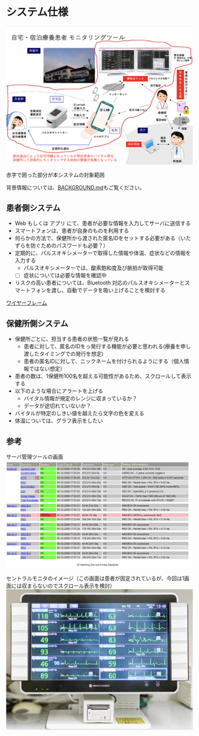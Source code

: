 # システム仕様

![システム概要](images/system-overview.png)

赤字で囲った部分が本システムの対象範囲

背景情報については、[BACKGROUND.md](BACKGROUND.md)もご覧ください。

## 患者側システム

* Web もしくは アプリ にて、患者が必要な情報を入力してサーバに送信する
* スマートフォンは、患者が自身のものを利用する
* 何らかの方法で、保健所から渡された匿名IDをセットする必要がある（いたずらを防ぐためのパスワードも必要？）
* 定期的に、パルスオキシメーターで取得した情報や体温、症状などの情報を入力する
  * パルスオキシメーターでは、酸素飽和度及び脈拍が取得可能
  * [ ] 症状については必要な情報を確認中
* リスクの高い患者については、Bluetooth 対応のパルスオキシメーターとスマートフォンを渡し、自動でデータを吸い上げることを検討する

[ワイヤーフレーム](https://www.figma.com/file/29X7k8bKfFlWS6Md5BhrME/UI-Template-(Copy)?node-id=3062%3A84)
## 保健所側システム

* 保健所ごとに、担当する患者の状態一覧が見れる
  * 患者に対して、匿名のIDをっ発行する機能が必要と思われる(療養を申し渡したタイミングでの発行を想定)
  * 患者の匿名IDに対して、ニックネームを付けられるようにする（個人情報ではない想定）
* 患者の数は、1保健所100名を超える可能性があるため、スクロールして表示する
* 以下のような場合にアラートを上げる
  * バイタル情報が規定のレンジに収まっているか？
  * データが途切れていないか？
* バイタルが特定のしきい値を越えたら文字の色を変える
* 体温については、グラフ表示をしたい

## 参考

サーバ管理ツールの画面
![Sample](images/sample.png)

セントラルモニタのイメージ（この画面は患者が固定されているが、今回は1画面には収まらないのでスクロール表示を検討）
![Sample2](images/sample2.png)
